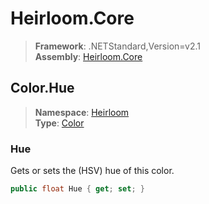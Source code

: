 # Heirloom.Core

> **Framework**: .NETStandard,Version=v2.1  
> **Assembly**: [Heirloom.Core][0]  

## Color.Hue

> **Namespace**: [Heirloom][0]  
> **Type**: [Color][1]  

### Hue

Gets or sets the (HSV) hue of this color.

```cs
public float Hue { get; set; }
```

[0]: ../../../Heirloom.Core.md
[1]: ../Color.md
